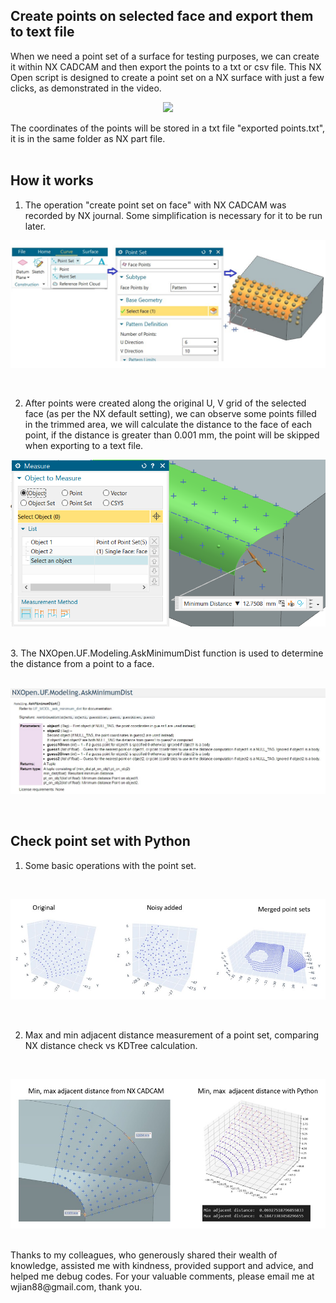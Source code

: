 ## Create points on selected face and export them to text file
When we need a point set of a surface for testing purposes, we can create it within NX CADCAM and then export the points to a txt or csv file. This NX Open script is designed to create a point set on a NX surface with just a few clicks, as demonstrated in the video.


 <p align="center" height="180">
  <img src=https://www.youtube.com/watch?v=nmtSOpe3bGA length="150">
  </p>


The coordinates of the points will be stored in a txt file "exported points.txt", it is in the same folder as NX part file.
<br/>
<br/>
## How it works
1. The operation "create point set on face" with NX CADCAM was recorded by NX journal. Some simplification is necessary for it to be run later.
  <p align="center" height="180">
  <img src=https://github.com/Plus-1000/Create-point-set-on-face-with-NX-Open/blob/main/image/create%20pt%20on%20face.jpg length="150">
  </p>

 
<br/>

2. After points were created along the original U, V grid of the selected face (as per the NX default setting), we can observe some points filled in the trimmed area, we will calculate the distance to the face of each point, if the distance is greater than 0.001 mm, the point will be skipped when exporting to a text file.
<p align="center">
<img src=https://github.com/Plus-1000/Create-point-set-on-face-with-NX-Open/blob/main/image/check%20dist.jpg length="150">
</p>

<br/>
3. The NXOpen.UF.Modeling.AskMinimumDist function is used to determine the distance from a point to a face.
<br/>
<br/>
<p align="center">
<img src=https://github.com/Plus-1000/Create-point-set-on-face-with-NX-Open/blob/main/image/Func%20ask%20dist.jpg length="280" >
</p>

<br/>

## Check point set with Python
1. Some basic operations with the point set.

<br/>
<p align="center">
<img src=https://github.com/Plus-1000/Create-point-set-on-face-with-NX-Open/blob/main/image/Check%20pts%20with%20Python.jpg length="280" >
</p>

<br/>

2. Max and min adjacent distance measurement of a point set, comparing NX distance check vs KDTree calculation.
<br/>
<p align="center">
<img src=https://github.com/Plus-1000/Create-point-set-on-face-with-NX-Open/blob/main/image/Min%20max%20adjacent%20dist%20check.jpg length="280" >
</p>

<br/>
Thanks to my colleagues, who generously shared their wealth of knowledge, assisted me with kindness, provided support and advice, and helped me debug codes. For your valuable comments, please email me at wjian88@gmail.com, thank you. 
